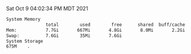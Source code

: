 Sat Oct  9 04:02:34 PM MDT 2021
```bash
System Memory
               total        used        free      shared  buff/cache   available
Mem:           7.7Gi       667Mi       4.8Gi       8.0Mi       2.2Gi       6.7Gi
Swap:          7.6Gi        35Mi       7.6Gi
System Storage
675M	.
```

